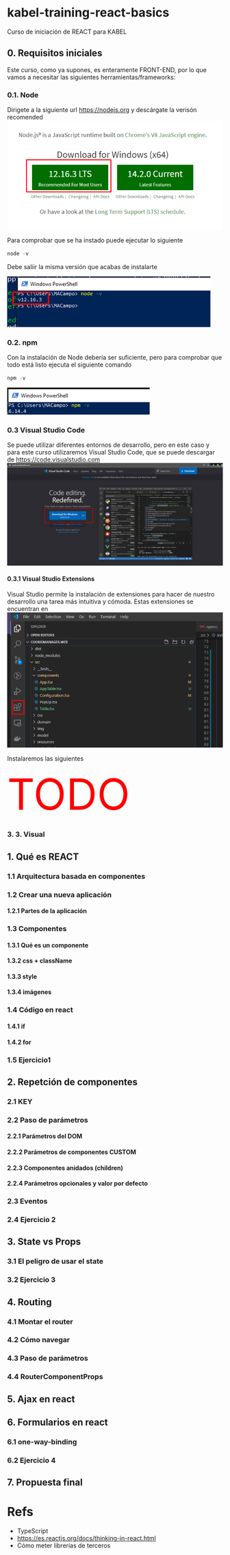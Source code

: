 # kabel-training-react-basics
Curso de iniciación de REACT para KABEL

## 0. Requisitos iniciales
Este curso, como ya supones, es enteramente FRONT-END, por lo que vamos a necesitar las siguientes herramientas/frameworks:
### 0.1. Node
Dirigete a la siguiente url https://nodejs.org y descárgate la verisón recomended
![Node](imgs/node.png)

Para comprobar que se ha instado puede ejecutar lo siguiente
```powershell
node -v
```
Debe saliir la misma versión que acabas de instalarte

![Node2](imgs/node2.png)
### 0.2. npm
Con la instalación de Node debería ser suficiente, pero para comprobar que todo está listo ejecuta el siguiente comando
```powershell
npm -v
```
![Npm1](imgs/npm1.png)
### 0.3 Visual Studio Code
Se puede utilizar diferentes entornos de desarrollo, pero en este caso y para este curso utilizaremos Visual Studio Code, que se puede descargar de https://code.visualstudio.com
![V S](imgs/VS.png)
#### 0.3.1 Visual Studio Extensions
Visual Studio permite la instalación de extensiones para hacer de nuestro desarrollo una tarea más intuitiva y cómoda. Estas extensiones se encuentran en
![V S2](imgs/VS2.png)

Instalaremos las siguientes

<span style="font-size:100px;color:red">TODO</span>

### 3. 3. Visual
## 1. Qué es REACT
### 1.1 Arquitectura basada en componentes
### 1.2 Crear una nueva aplicación
#### 1.2.1 Partes de la aplicación
### 1.3 Componentes
#### 1.3.1 Qué es un componente
#### 1.3.2 css + className
#### 1.3.3 style
#### 1.3.4 imágenes
### 1.4 Código en react
#### 1.4.1 if
#### 1.4.2 for
### 1.5 Ejercicio1 
## 2. Repetción de componentes
### 2.1 KEY
### 2.2 Paso de parámetros
#### 2.2.1 Parámetros del DOM
#### 2.2.2 Parámetros de componentes CUSTOM
#### 2.2.3 Componentes anidados (children)
#### 2.2.4 Parámetros opcionales y valor por defecto
### 2.3 Eventos
### 2.4 Ejercicio 2
## 3. State vs Props
### 3.1 El peligro de usar el state
### 3.2 Ejercicio 3
## 4. Routing
### 4.1 Montar el router
### 4.2 Cómo navegar
### 4.3 Paso de parámetros
### 4.4 RouterComponentProps
## 5. Ajax en react
## 6. Formularios en react
### 6.1 one-way-binding
### 6.2 Ejercicio 4
## 7. Propuesta final
# Refs
 * TypeScript
 * https://es.reactjs.org/docs/thinking-in-react.html
 * Cómo meter librerías de terceros